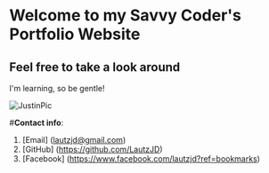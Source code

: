 # Welcome to my Savvy Coder's Portfolio Website
## Feel free to take a look around

I'm learning, so be gentle!

![JustinPic](https://c402277.ssl.cf1.rackcdn.com/photos/14785/images/story_full_width/shutterstock_532108075.jpg?1512507049)

#__Contact info__:
1. [Email] (lautzjd@gmail.com)
2. [GitHub] (https://github.com/LautzJD)
3. [Facebook] (https://www.facebook.com/lautzjd?ref=bookmarks)


